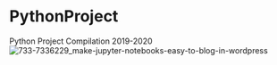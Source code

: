 # PythonProject
Python Project Compilation 2019-2020
![733-7336229_make-jupyter-notebooks-easy-to-blog-in-wordpress](https://user-images.githubusercontent.com/103131773/163323463-95a6eb31-40a5-4b54-b218-d67badbb729c.jpg)
